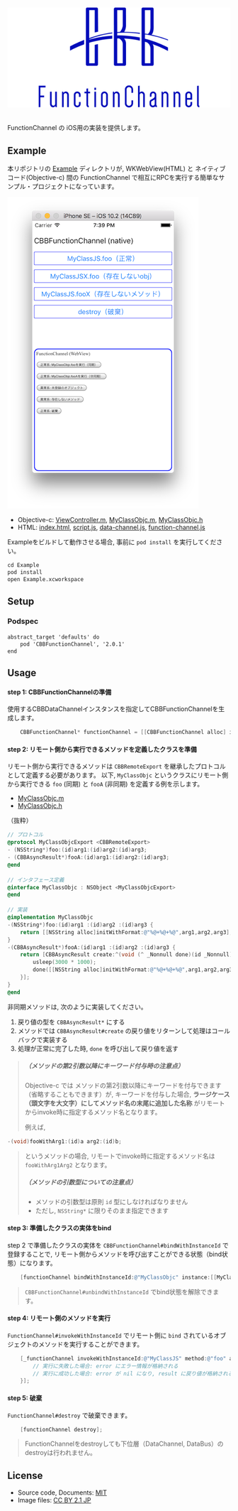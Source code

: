 # <p align="center"><img src="title.png"/></p>
FunctionChannel の iOS用の実装を提供します。

## Example
本リポジトリの [Example](Example) ディレクトリが, WKWebView(HTML) と ネイティブコード(Objective-c) 間の FunctionChannel で相互にRPCを実行する簡単なサンプル・プロジェクトになっています。

![screen-shot](Example/screen-shot.png)

- Objective-c: [ViewController.m](Example/Example/ViewController.m), [MyClassObjc.m](Example/Example/MyClassObjc.m), [MyClassObjc.h](Example/Example/MyClassObjc.h)
- HTML: [index.html](Example/www/index.html), [script.js](Example/www/script.js), [data-channel.js](Example/www/data-channel.js), [function-channel.js](Example/www/function-channel.js)

Exampleをビルドして動作させる場合, 事前に `pod install` を実行してください。
```
cd Example
pod install
open Example.xcworkspace
```

## Setup 
### Podspec
```
abstract_target 'defaults' do
    pod 'CBBFunctionChannel', '2.0.1'
end
```

## Usage
#### step 1: CBBFunctionChannelの準備
使用するCBBDataChannelインスタンスを指定してCBBFunctionChannelを生成します。

```objective-c
    CBBFunctionChannel* functionChannel = [[CBBFunctionChannel alloc] initWithDataChannel:dataChannel];
```

#### step 2: リモート側から実行できるメソッドを定義したクラスを準備
リモート側から実行できるメソッドは `CBBRemoteExport` を継承したプロトコルとして定義する必要があります。
以下, `MyClassObjc` というクラスにリモート側から実行できる `foo` (同期) と `fooA` (非同期) を定義する例を示します。

- [MyClassObjc.m](Example/Example/MyClassObjc.m)
- [MyClassObjc.h](Example/Example/MyClassObjc.h)

（抜粋）
```objective-c
// プロトコル
@protocol MyClassObjcExport <CBBRemoteExport>
- (NSString*)foo:(id)arg1:(id)arg2:(id)arg3;
- (CBBAsyncResult*)fooA:(id)arg1:(id)arg2:(id)arg3;
@end

// インタフェース定義
@interface MyClassObjc : NSObject <MyClassObjcExport>
@end

// 実装
@implementation MyClassObjc
-(NSString*)foo:(id)arg1 :(id)arg2 :(id)arg3 {
    return [[NSString alloc]initWithFormat:@"%@+%@+%@",arg1,arg2,arg3];
}
-(CBBAsyncResult*)fooA:(id)arg1 :(id)arg2 :(id)arg3 {
    return [CBBAsyncResult create:^(void (^ _Nonnull done)(id _Nonnull)) {
        usleep(3000 * 1000);
        done([[NSString alloc]initWithFormat:@"%@+%@+%@",arg1,arg2,arg3]);
    }];
}
@end
```

非同期メソッドは, 次のように実装してください。

1. 戻り値の型を `CBBAsyncResult*` にする
2. メソッドでは `CBBAsyncResult#create` の戻り値をリターンして処理はコールバックで実装する
3. 処理が正常に完了した時, `done` を呼び出して戻り値を返す

>##### （メソッドの第2引数以降にキーワード付与時の注意点）
> Objective-c では メソッドの第2引数以降にキーワードを付与できます（省略することもできます）が, キーワードを付与した場合, __ラージケース（頭文字を大文字）にしてメソッド名の末尾に追加した名称__ がリモートからinvoke時に指定するメソッド名となります。
>
> 例えば,
```objective-c
-(void)fooWithArg1:(id)a arg2:(id)b;
```
> というメソッドの場合, リモートでinvoke時に指定するメソッド名は `fooWithArg1Arg2` となります。
>
>##### （メソッドの引数型についての注意点）
> - メソッドの引数型は原則 `id` 型にしなければなりません
> - ただし, `NSString*` に限りそのまま指定できます

#### step 3: 準備したクラスの実体をbind
step 2 で準備したクラスの実体を `CBBFunctionChannel#bindWithInstanceId` で登録することで, リモート側からメソッドを呼び出すことができる状態（bind状態）になります。

```objective-c
    [functionChannel bindWithInstanceId:@"MyClassObjc" instance:[[MyClassObjc alloc]init]];
```

> `CBBFunctionChannel#unbindWithInstanceId` でbind状態を解除できます。

#### step 4: リモート側のメソッドを実行
`FunctionChannel#invokeWithInstanceId` でリモート側に `bind` されているオブジェクトのメソッドを実行することができます。

```objective-c
    [_functionChannel invokeWithInstanceId:@"MyClassJS" method:@"foo" arguments:@[@"One", @(2), @"3"] callback:^(NSError * _Nullable error, id  _Nullable result) {
        // 実行に失敗した場合: error にエラー情報が格納される
        // 実行に成功した場合: error が nil になり, result に戻り値が格納される
    }];
```

#### step 5: 破棄
`FunctionChannel#destroy` で破棄できます。

```objective-c
    [functionChannel destroy];
```

> FunctionChannelをdestroyしても下位層（DataChannel, DataBus）のdestroyは行われません。

## License
- Source code, Documents: [MIT](LICENSE)
- Image files: [CC BY 2.1 JP](https://creativecommons.org/licenses/by/2.1/jp/)
